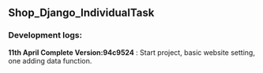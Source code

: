 ## Shop_Django_IndividualTask

### Development logs:  
**11th April Complete Version:94c9524** : Start project, basic website setting, one adding data function.  
